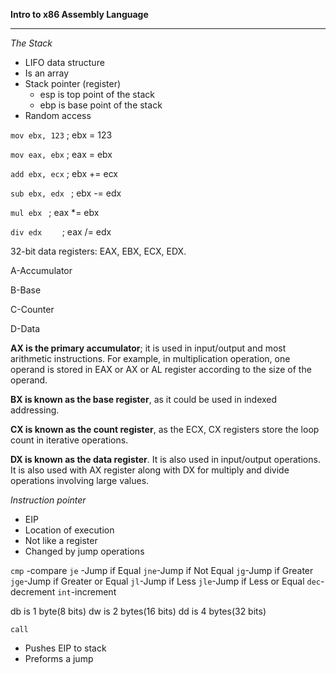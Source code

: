 

**Intro to x86 Assembly Language**
****
*The Stack*

- LIFO data structure
- Is an array
- Stack pointer (register)  
  - esp is top point of the stack
  - ebp is base point of the stack
- Random access

```mov ebx, 123``` 		 ; ebx = 123

```mov eax, ebx``` 			 ; eax = ebx

```add ebx, ecx```    		 ; ebx += ecx

```sub ebx, edx ```  		 ; ebx -= edx

```mul ebx ```          		 ; eax *= ebx

```div edx    ```        		 ; eax /= edx

32-bit data registers: EAX, EBX, ECX, EDX.

A-Accumulator

B-Base

C-Counter

D-Data

**AX is the primary accumulator**; it is used in input/output and most arithmetic instructions. For example, in multiplication operation, one operand is stored in EAX or AX or AL register according to the size of the operand.

**BX is known as the base register**, as it could be used in indexed addressing.

**CX is known as the count register**, as the ECX, CX registers store the loop count in iterative operations.

**DX is known as the data register**. It is also used in input/output operations. It is also used with AX register along with DX for multiply and divide operations involving large values.


*Instruction pointer*

- EIP
- Location of execution
- Not like a register
- Changed by jump operations

```cmp``` -compare
```je``` -Jump if Equal
```jne```-Jump if Not Equal
```jg```-Jump if Greater
```jge```-Jump if Greater or Equal
```jl```-Jump if Less
```jle```-Jump if Less or Equal
```dec```-decrement
```int```-increment

db is 1 byte(8 bits)
dw is 2 bytes(16 bits)
dd is 4 bytes(32 bits)

```call```
- Pushes EIP to stack
- Preforms a jump

